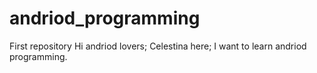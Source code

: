 # andriod_programming
First repository
Hi andriod lovers;
Celestina here; I want to learn andriod programming.
